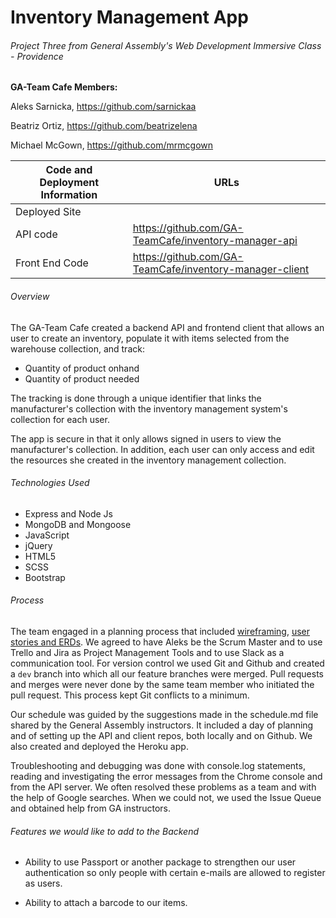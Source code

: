 # Inventory Management App

###### Project Three from General Assembly's Web Development Immersive Class - Providence

**GA-Team Cafe Members:**

Aleks Sarnicka, https://github.com/sarnickaa

Beatriz Ortiz, https://github.com/beatrizelena

Michael McGown, https://github.com/mrmcgown



| Code and Deployment Information | URLs                                                    |
| ------------------------------- | ------------------------------------------------------- |
| Deployed Site                   |                                                         |
| API code                        | https://github.com/GA-TeamCafe/inventory-manager-api    |
| Front End Code                  | https://github.com/GA-TeamCafe/inventory-manager-client |

###### Overview

The GA-Team Cafe created a backend API and frontend client that allows an user to create an inventory, populate it with items selected from the warehouse collection, and track:

- Quantity of product onhand
- Quantity of product needed

The tracking is done through a unique identifier that links the manufacturer's collection with the inventory management system's collection for each user.

The app is secure in that it only allows signed in users to view the manufacturer's collection. In addition, each user can only access and edit the resources she created in the inventory management collection.

###### Technologies Used

- Express and Node Js
- MongoDB and Mongoose
- JavaScript
- jQuery
- HTML5
- SCSS
- Bootstrap



###### Process

The team engaged in a planning process that included [wireframing](/Users/beatriz/wdi/projects/project3/inventory-manager-client/assets/images/IMS-wireframe.jpg), [user stories and ERDs](/Users/beatriz/wdi/projects/project3/inventory-manager-client/assets/images/ERD-UserStories.JPG). We agreed to have Aleks be the Scrum Master and to use Trello and Jira as Project Management Tools and to use Slack as a communication tool. For version control we used Git and Github and created a `dev` branch into which all our feature branches were merged. Pull requests and merges were never done by the same team member who initiated the pull request. This process kept Git conflicts to a minimum.

Our schedule was guided by the suggestions made in the schedule.md file shared by the General Assembly instructors. It included  a day of planning and of setting up the API and client repos, both locally and on Github. We also created and deployed the Heroku app.

Troubleshooting and debugging was done with console.log statements, reading and investigating the error messages from the Chrome console and from the API server. We often resolved these problems as a team and with the help of Google searches. When we could not, we used the Issue Queue and obtained help from GA instructors.



###### Features we would like to add to the Backend

- Ability to use Passport or another package to strengthen our user authentication so only people with certain e-mails are allowed to register as users.

- Ability to attach a barcode to our items.

  

